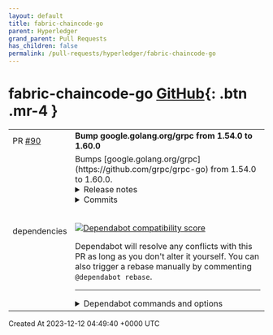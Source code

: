 ```yaml
---
layout: default
title: fabric-chaincode-go
parent: Hyperledger
grand_parent: Pull Requests
has_children: false
permalink: /pull-requests/hyperledger/fabric-chaincode-go
---
```


# fabric-chaincode-go <span class="fs-3 right-align">[GitHub](https://github.com/hyperledger/fabric-chaincode-go){: .btn .mr-4 }</span>


<div>
    <table>
        <tr>
            <td>
                PR <a href="https://github.com/hyperledger/fabric-chaincode-go/pull/90" class=".btn">#90</a>
            </td>
            <td>
                <b>
                    Bump google.golang.org/grpc from 1.54.0 to 1.60.0
                </b>
            </td>
        </tr>
        <tr>
            <td>
                <span class="chip">dependencies</span>
            </td>
            <td>
                Bumps [google.golang.org/grpc](https://github.com/grpc/grpc-go) from 1.54.0 to 1.60.0.
<details>
<summary>Release notes</summary>
<p><em>Sourced from <a href="https://github.com/grpc/grpc-go/releases">google.golang.org/grpc's releases</a>.</em></p>
<blockquote>
<h2>Release 1.60.0</h2>
<h1>Security</h1>
<ul>
<li>credentials/tls: if not set, set TLS MinVersion to 1.2 and CipherSuites according to supported suites not forbidden by RFC7540.
<ul>
<li>This is a behavior change to bring us into better alignment with RFC 7540.</li>
</ul>
</li>
</ul>
<h1>API Changes</h1>
<ul>
<li>resolver: remove deprecated and experimental <code>ClientConn.NewServiceConfig</code> (<a href="https://redirect.github.com/grpc/grpc-go/issues/6784">#6784</a>)</li>
<li>client: remove deprecated <code>grpc.WithServiceConfig</code> <code>DialOption</code> (<a href="https://redirect.github.com/grpc/grpc-go/issues/6800">#6800</a>)</li>
</ul>
<h1>Bug Fixes</h1>
<ul>
<li>client: fix race that could cause a deadlock while entering idle mode and receiving a name resolver update (<a href="https://redirect.github.com/grpc/grpc-go/issues/6804">#6804</a>)</li>
<li>client: always enable TCP keepalives with OS defaults (<a href="https://redirect.github.com/grpc/grpc-go/issues/6834">#6834</a>)</li>
<li>credentials/alts: fix a bug preventing ALTS from connecting to the metadata server if the default scheme is overridden (<a href="https://redirect.github.com/grpc/grpc-go/issues/6686">#6686</a>)
<ul>
<li>Special Thanks: <a href="https://github.com/mjamaloney"><code>@​mjamaloney</code></a></li>
</ul>
</li>
</ul>
<h1>Behavior Changes</h1>
<ul>
<li>server: Do not return from Stop() or GracefulStop() until all resources are released (<a href="https://redirect.github.com/grpc/grpc-go/issues/6489">#6489</a>)
<ul>
<li>Special Thanks: <a href="https://github.com/fho"><code>@​fho</code></a></li>
</ul>
</li>
</ul>
<h1>Documentation</h1>
<ul>
<li>codes: clarify that only codes defined by this package are valid and that users should not cast other values to <code>codes.Code</code> (<a href="https://redirect.github.com/grpc/grpc-go/issues/6701">#6701</a>)</li>
</ul>
<h2>Release 1.58.3</h2>
<h1>Security</h1>
<ul>
<li>
<p>server: prohibit more than MaxConcurrentStreams handlers from running at once (CVE-2023-44487)</p>
<p>In addition to this change, applications should ensure they do not leave running tasks behind related to the RPC before returning from method handlers, or should enforce appropriate limits on any such work.</p>
</li>
</ul>
<h2>Release 1.58.2</h2>
<h1>Bug Fixes</h1>
<ul>
<li>
<p>balancer/weighted_round_robin: fix ticker leak on update</p>
<p>A new ticker is created every time there is an update of addresses or configuration, but was not properly stopped.  This change stops the ticker when it is no longer needed.</p>
</li>
</ul>
<h2>Release 1.58.1</h2>
<h1>Bug Fixes</h1>
<ul>
<li>grpc: fix a bug that was decrementing active RPC count too early for streaming RPCs; leading to channel moving to IDLE even though it had open streams</li>
<li>grpc: fix a bug where transports were not being closed upon channel entering IDLE</li>
</ul>
<h2>Release 1.58.0</h2>
<h1>API Changes</h1>
<p>See <a href="https://redirect.github.com/grpc/grpc-go/issues/6472">#6472</a> for details about these changes.</p>
<!-- raw HTML omitted -->
</blockquote>
<p>... (truncated)</p>
</details>
<details>
<summary>Commits</summary>
<ul>
<li><a href="https://github.com/grpc/grpc-go/commit/297d8ddeb0d5834b47f40a5bd624aa0c2cfb9c7a"><code>297d8dd</code></a> Cherry-pick <a href="https://redirect.github.com/grpc/grpc-go/issues/6841">#6841</a> to v1.60.x release branch (<a href="https://redirect.github.com/grpc/grpc-go/issues/6847">#6847</a>)</li>
<li><a href="https://github.com/grpc/grpc-go/commit/3580447e0cc2b9fb1c2f005b182d172c673fc0c6"><code>3580447</code></a> Change version to 1.60.0 (<a href="https://redirect.github.com/grpc/grpc-go/issues/6792">#6792</a>)</li>
<li><a href="https://github.com/grpc/grpc-go/commit/71e67a93f46639f053cc83cd29e74d2a0248468e"><code>71e67a9</code></a> Cherry-pick <a href="https://redirect.github.com/grpc/grpc-go/issues/6834">#6834</a> to v1.60.x release branch (<a href="https://redirect.github.com/grpc/grpc-go/issues/6839">#6839</a>)</li>
<li><a href="https://github.com/grpc/grpc-go/commit/cb6581dd1a407e1679498e9b304ae2000da7dd92"><code>cb6581d</code></a> Cherry-pick <a href="https://redirect.github.com/grpc/grpc-go/issues/6804">#6804</a> and dependencies to v1.60.x release branch (<a href="https://redirect.github.com/grpc/grpc-go/issues/6838">#6838</a>)</li>
<li><a href="https://github.com/grpc/grpc-go/commit/dd39cdbddcfbc1ad1cf04910d8fba2b7201469ec"><code>dd39cdb</code></a> credentials: if not set, restrict to TLS v1.2+ and CipherSuites per RFC7540 (...</li>
<li><a href="https://github.com/grpc/grpc-go/commit/8645f95509d6c5d17a54621407f3ca717d4f8620"><code>8645f95</code></a> resolver: remove ClientConn.NewServiceConfig (<a href="https://redirect.github.com/grpc/grpc-go/issues/6784">#6784</a>)</li>
<li><a href="https://github.com/grpc/grpc-go/commit/8b17a4dbc328e8ef7f9e5094ab5fe8a78efccbb8"><code>8b17a4d</code></a> vet: various cleanups (<a href="https://redirect.github.com/grpc/grpc-go/issues/6780">#6780</a>)</li>
<li><a href="https://github.com/grpc/grpc-go/commit/591c48187c4ba075d14a0ca6e69572a60662af92"><code>591c481</code></a> internal/transport: Add LocalAddr to http2Client.getPeer() (<a href="https://redirect.github.com/grpc/grpc-go/issues/6779">#6779</a>)</li>
<li><a href="https://github.com/grpc/grpc-go/commit/eb46b7d427ee19c821e43dfd034447f8b3a28e7a"><code>eb46b7d</code></a> github: set top-level read-only workflow permissions (<a href="https://redirect.github.com/grpc/grpc-go/issues/6775">#6775</a>)</li>
<li><a href="https://github.com/grpc/grpc-go/commit/be1d1c10a930fa0e91fc4bcd01963035011e2466"><code>be1d1c1</code></a> security/advancedtls: FileWatcher CRL provider initialization enhancement (<a href="https://redirect.github.com/grpc/grpc-go/issues/6">#6</a>...</li>
<li>Additional commits viewable in <a href="https://github.com/grpc/grpc-go/compare/v1.54.0...v1.60.0">compare view</a></li>
</ul>
</details>
<br />


[![Dependabot compatibility score](https://dependabot-badges.githubapp.com/badges/compatibility_score?dependency-name=google.golang.org/grpc&package-manager=go_modules&previous-version=1.54.0&new-version=1.60.0)](https://docs.github.com/en/github/managing-security-vulnerabilities/about-dependabot-security-updates#about-compatibility-scores)

Dependabot will resolve any conflicts with this PR as long as you don't alter it yourself. You can also trigger a rebase manually by commenting `@dependabot rebase`.

[//]: # (dependabot-automerge-start)
[//]: # (dependabot-automerge-end)

---

<details>
<summary>Dependabot commands and options</summary>
<br />

You can trigger Dependabot actions by commenting on this PR:
- `@dependabot rebase` will rebase this PR
- `@dependabot recreate` will recreate this PR, overwriting any edits that have been made to it
- `@dependabot merge` will merge this PR after your CI passes on it
- `@dependabot squash and merge` will squash and merge this PR after your CI passes on it
- `@dependabot cancel merge` will cancel a previously requested merge and block automerging
- `@dependabot reopen` will reopen this PR if it is closed
- `@dependabot close` will close this PR and stop Dependabot recreating it. You can achieve the same result by closing it manually
- `@dependabot show <dependency name> ignore conditions` will show all of the ignore conditions of the specified dependency
- `@dependabot ignore this major version` will close this PR and stop Dependabot creating any more for this major version (unless you reopen the PR or upgrade to it yourself)
- `@dependabot ignore this minor version` will close this PR and stop Dependabot creating any more for this minor version (unless you reopen the PR or upgrade to it yourself)
- `@dependabot ignore this dependency` will close this PR and stop Dependabot creating any more for this dependency (unless you reopen the PR or upgrade to it yourself)


</details>
            </td>
        </tr>
    </table>
    <div class="right-align">
        Created At 2023-12-12 04:49:40 +0000 UTC
    </div>
</div>

